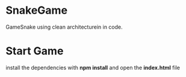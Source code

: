 # SnakeGame
GameSnake using clean architecturein in code.

# Start Game
install the dependencies with <strong>npm install</strong> and open the <strong>index.html</strong> file
